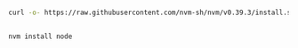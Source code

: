 ```bash

curl -o- https://raw.githubusercontent.com/nvm-sh/nvm/v0.39.3/install.sh | bash
```

```bash

nvm install node
```
